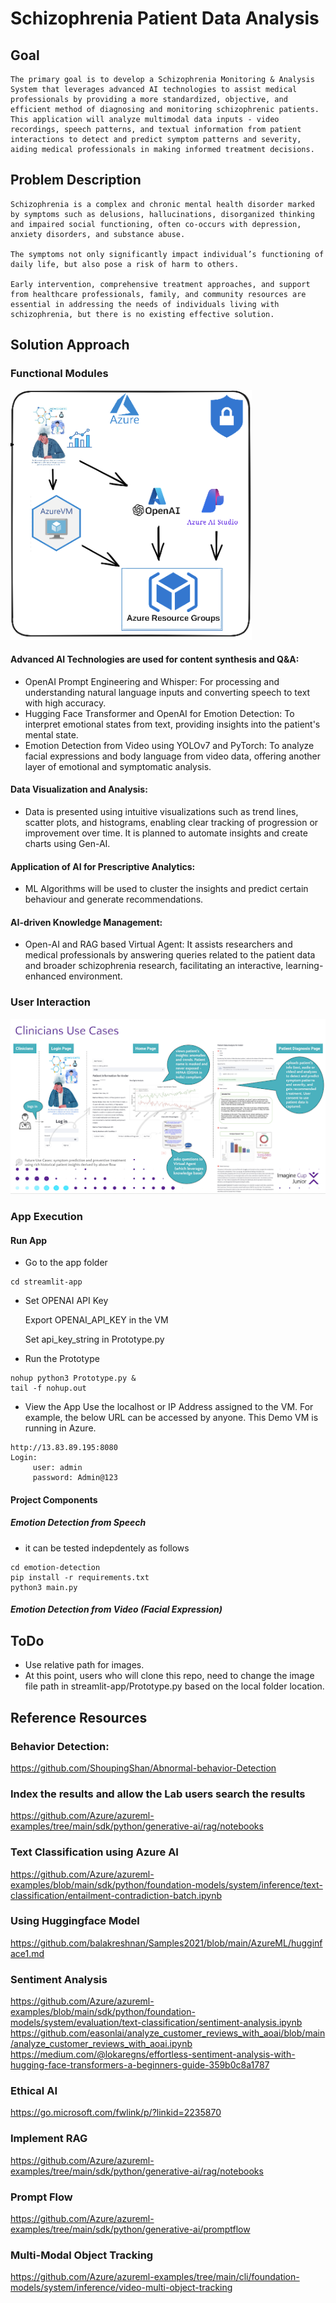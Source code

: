 # Schizophrenia Patient Data Analysis

## Goal
```
The primary goal is to develop a Schizophrenia Monitoring & Analysis System that leverages advanced AI technologies to assist medical professionals by providing a more standardized, objective, and efficient method of diagnosing and monitoring schizophrenic patients. 
This application will analyze multimodal data inputs - video recordings, speech patterns, and textual information from patient interactions to detect and predict symptom patterns and severity, aiding medical professionals in making informed treatment decisions.
```
## Problem Description

```
Schizophrenia is a complex and chronic mental health disorder marked by symptoms such as delusions, hallucinations, disorganized thinking and impaired social functioning, often co-occurs with depression, anxiety disorders, and substance abuse. 

The symptoms not only significantly impact individual’s functioning of daily life, but also pose a risk of harm to others.

Early intervention, comprehensive treatment approaches, and support from healthcare professionals, family, and community resources are essential in addressing the needs of individuals living with schizophrenia, but there is no existing effective solution.
```

## Solution Approach

### Functional Modules
![image info](images/imagine_1.png)
#### Advanced AI Technologies are used for content synthesis and Q&A:
- OpenAI Prompt Engineering and Whisper: For processing and understanding natural language inputs and converting speech to text with high accuracy.
- Hugging Face Transformer and OpenAI for Emotion Detection: To interpret emotional states from text, providing insights into the patient's mental state.
- Emotion Detection from Video using YOLOv7 and PyTorch: To analyze facial expressions and body language from video data, offering another layer of emotional and symptomatic analysis. 

#### Data Visualization and Analysis:
- Data is presented using intuitive visualizations such as trend lines, scatter plots, and histograms, enabling clear tracking of progression or improvement over time. It is planned to automate insights and create charts using Gen-AI.

#### Application of AI for Prescriptive Analytics:
- ML Algorithms will be used to cluster the insights and predict certain behaviour and generate recommendations.

#### AI-driven Knowledge Management:
- Open-AI and RAG based Virtual Agent: It assists researchers and medical professionals by answering queries related to the patient data and broader schizophrenia research, facilitating an interactive, learning-enhanced environment.

### User Interaction
<img src="images/imagine_2.png" alt="isolated" width="800"/>

### App Execution

#### Run App
- Go to the app folder
```
cd streamlit-app
```
- Set OPENAI API Key
  
  Export OPENAI_API_KEY in the VM
  
  Set api_key_string in Prototype.py
  
- Run the Prototype
```
nohup python3 Prototype.py &
tail -f nohup.out
```
- View the App
  Use the localhost or IP Address assigned to the VM. For example, the below URL can be accessed by anyone. This Demo VM is running in Azure.
```
http://13.83.89.195:8080
Login: 
     user: admin 
     password: Admin@123
```

#### Project Components 
##### Emotion Detection from Speech
- it can be tested indepdentely as follows
```
cd emotion-detection
pip install -r requirements.txt
python3 main.py
```
##### Emotion Detection from Video (Facial Expression)

## ToDo
- Use relative path for images.
- At this point, users who will clone this repo, need to change the image file path in streamlit-app/Prototype.py based on the local folder location.


## Reference Resources
### Behavior Detection:

https://github.com/ShoupingShan/Abnormal-behavior-Detection 

### Index the results and allow the Lab users search the results

https://github.com/Azure/azureml-examples/tree/main/sdk/python/generative-ai/rag/notebooks

### Text Classification using Azure AI

https://github.com/Azure/azureml-examples/blob/main/sdk/python/foundation-models/system/inference/text-classification/entailment-contradiction-batch.ipynb

### Using Huggingface Model

https://github.com/balakreshnan/Samples2021/blob/main/AzureML/hugginface1.md

### Sentiment Analysis

https://github.com/Azure/azureml-examples/blob/main/sdk/python/foundation-models/system/evaluation/text-classification/sentiment-analysis.ipynb
https://github.com/easonlai/analyze_customer_reviews_with_aoai/blob/main/analyze_customer_reviews_with_aoai.ipynb
https://medium.com/@lokaregns/effortless-sentiment-analysis-with-hugging-face-transformers-a-beginners-guide-359b0c8a1787

### Ethical AI
https://go.microsoft.com/fwlink/p/?linkid=2235870

### Implement RAG 
https://github.com/Azure/azureml-examples/tree/main/sdk/python/generative-ai/rag/notebooks

### Prompt Flow
https://github.com/Azure/azureml-examples/tree/main/sdk/python/generative-ai/promptflow

### Multi-Modal Object Tracking
https://github.com/Azure/azureml-examples/tree/main/cli/foundation-models/system/inference/video-multi-object-tracking


